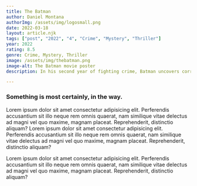 ```yaml
---
title: The Batman
author: Daniel Montana
authorImg: /assets/img/logosmall.png
date: 2022-03-18
layout: article.njk
tags: ["post", "2022", "4", "Crime", "Mystery", "Thriller"]
year: 2022
rating: 8.5
genre: Crime, Mystery, Thriller
image: /assets/img/thebatman.png
image-alt: The Batman movie poster
description: In his second year of fighting crime, Batman uncovers corruption in Gotham City that connects to his own family while facing a serial killer known as the Riddler.

---
```


### Something is most certainly, in the way.


Lorem ipsum dolor sit amet consectetur adipisicing elit. Perferendis accusantium sit illo neque rem omnis quaerat, nam similique vitae delectus ad magni vel quo maxime, magnam placeat. Reprehenderit, distinctio aliquam? Lorem ipsum dolor sit amet consectetur adipisicing elit. Perferendis accusantium sit illo neque rem omnis quaerat, nam similique vitae delectus ad magni vel quo maxime, magnam placeat. Reprehenderit, distinctio aliquam?

Lorem ipsum dolor sit amet consectetur adipisicing elit. Perferendis accusantium sit illo neque rem omnis quaerat, nam similique vitae delectus ad magni vel quo maxime, magnam placeat. Reprehenderit, distinctio aliquam?